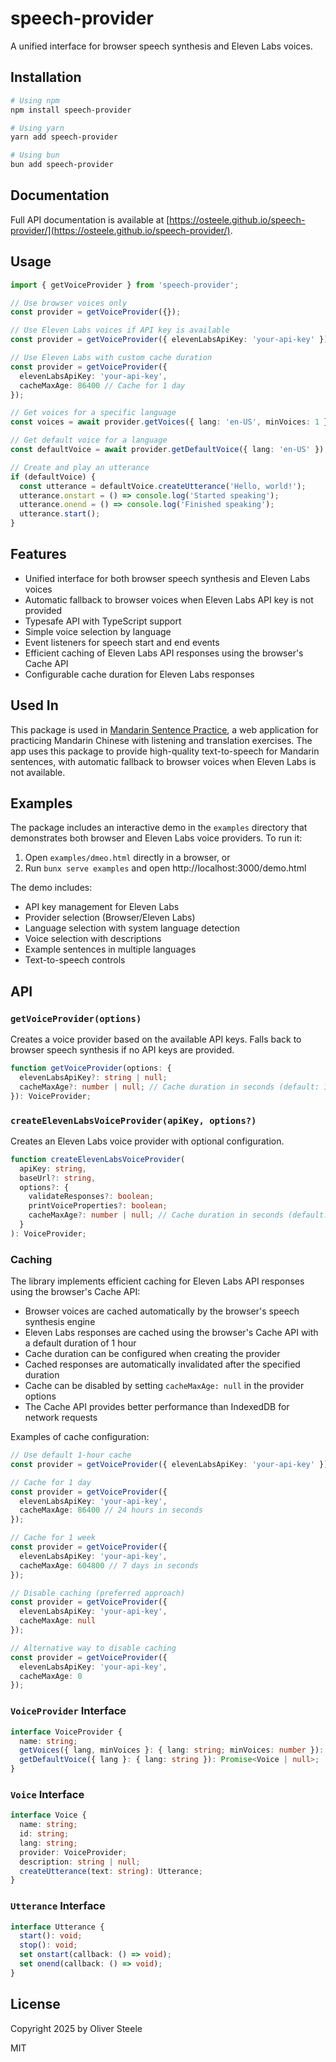 # speech-provider

A unified interface for browser speech synthesis and Eleven Labs voices.

## Installation

```bash
# Using npm
npm install speech-provider

# Using yarn
yarn add speech-provider

# Using bun
bun add speech-provider
```

## Documentation

Full API documentation is available at [https://osteele.github.io/speech-provider/](https://osteele.github.io/speech-provider/).

## Usage

```typescript
import { getVoiceProvider } from 'speech-provider';

// Use browser voices only
const provider = getVoiceProvider({});

// Use Eleven Labs voices if API key is available
const provider = getVoiceProvider({ elevenLabsApiKey: 'your-api-key' });

// Use Eleven Labs with custom cache duration
const provider = getVoiceProvider({
  elevenLabsApiKey: 'your-api-key',
  cacheMaxAge: 86400 // Cache for 1 day
});

// Get voices for a specific language
const voices = await provider.getVoices({ lang: 'en-US', minVoices: 1 });

// Get default voice for a language
const defaultVoice = await provider.getDefaultVoice({ lang: 'en-US' });

// Create and play an utterance
if (defaultVoice) {
  const utterance = defaultVoice.createUtterance('Hello, world!');
  utterance.onstart = () => console.log('Started speaking');
  utterance.onend = () => console.log('Finished speaking');
  utterance.start();
}
```

## Features

- Unified interface for both browser speech synthesis and Eleven Labs voices
- Automatic fallback to browser voices when Eleven Labs API key is not provided
- Typesafe API with TypeScript support
- Simple voice selection by language
- Event listeners for speech start and end events
- Efficient caching of Eleven Labs API responses using the browser's Cache API
- Configurable cache duration for Eleven Labs responses

## Used In

This package is used in [Mandarin Sentence
Practice](https://mandarin-sentence-practice.osteele.com), a web application for
practicing Mandarin Chinese with listening and translation exercises. The app
uses this package to provide high-quality text-to-speech for Mandarin sentences,
with automatic fallback to browser voices when Eleven Labs is not available.

## Examples

The package includes an interactive demo in the `examples` directory that
demonstrates both browser and Eleven Labs voice providers. To run it:

1. Open `examples/dmeo.html` directly in a browser, or
2. Run `bunx serve examples` and open http://localhost:3000/demo.html

The demo includes:
- API key management for Eleven Labs
- Provider selection (Browser/Eleven Labs)
- Language selection with system language detection
- Voice selection with descriptions
- Example sentences in multiple languages
- Text-to-speech controls

## API

### `getVoiceProvider(options)`

Creates a voice provider based on the available API keys. Falls back to browser speech synthesis if no API keys are provided.

```typescript
function getVoiceProvider(options: {
  elevenLabsApiKey?: string | null;
  cacheMaxAge?: number | null; // Cache duration in seconds (default: 1 hour). Set to null to disable caching.
}): VoiceProvider;
```

### `createElevenLabsVoiceProvider(apiKey, options?)`

Creates an Eleven Labs voice provider with optional configuration.

```typescript
function createElevenLabsVoiceProvider(
  apiKey: string,
  baseUrl?: string,
  options?: {
    validateResponses?: boolean;
    printVoiceProperties?: boolean;
    cacheMaxAge?: number | null; // Cache duration in seconds (default: 1 hour). Set to null to disable caching.
  }
): VoiceProvider;
```

### Caching

The library implements efficient caching for Eleven Labs API responses using the browser's Cache API:

- Browser voices are cached automatically by the browser's speech synthesis engine
- Eleven Labs responses are cached using the browser's Cache API with a default duration of 1 hour
- Cache duration can be configured when creating the provider
- Cached responses are automatically invalidated after the specified duration
- Cache can be disabled by setting `cacheMaxAge: null` in the provider options
- The Cache API provides better performance than IndexedDB for network requests

Examples of cache configuration:
```typescript
// Use default 1-hour cache
const provider = getVoiceProvider({ elevenLabsApiKey: 'your-api-key' });

// Cache for 1 day
const provider = getVoiceProvider({
  elevenLabsApiKey: 'your-api-key',
  cacheMaxAge: 86400 // 24 hours in seconds
});

// Cache for 1 week
const provider = getVoiceProvider({
  elevenLabsApiKey: 'your-api-key',
  cacheMaxAge: 604800 // 7 days in seconds
});

// Disable caching (preferred approach)
const provider = getVoiceProvider({
  elevenLabsApiKey: 'your-api-key',
  cacheMaxAge: null
});

// Alternative way to disable caching
const provider = getVoiceProvider({
  elevenLabsApiKey: 'your-api-key',
  cacheMaxAge: 0
});
```

### `VoiceProvider` Interface

```typescript
interface VoiceProvider {
  name: string;
  getVoices({ lang, minVoices }: { lang: string; minVoices: number }): Promise<Voice[]>;
  getDefaultVoice({ lang }: { lang: string }): Promise<Voice | null>;
}
```

### `Voice` Interface

```typescript
interface Voice {
  name: string;
  id: string;
  lang: string;
  provider: VoiceProvider;
  description: string | null;
  createUtterance(text: string): Utterance;
}
```

### `Utterance` Interface

```typescript
interface Utterance {
  start(): void;
  stop(): void;
  set onstart(callback: () => void);
  set onend(callback: () => void);
}
```

## License

Copyright 2025 by Oliver Steele

MIT
